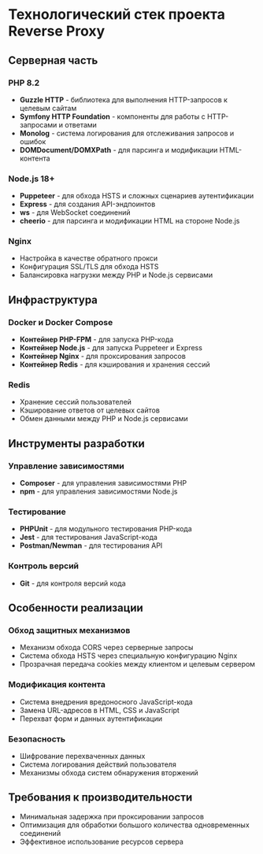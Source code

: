 # Технологический стек проекта Reverse Proxy

## Серверная часть

### PHP 8.2
- **Guzzle HTTP** - библиотека для выполнения HTTP-запросов к целевым сайтам
- **Symfony HTTP Foundation** - компоненты для работы с HTTP-запросами и ответами
- **Monolog** - система логирования для отслеживания запросов и ошибок
- **DOMDocument/DOMXPath** - для парсинга и модификации HTML-контента

### Node.js 18+
- **Puppeteer** - для обхода HSTS и сложных сценариев аутентификации
- **Express** - для создания API-эндпоинтов
- **ws** - для WebSocket соединений
- **cheerio** - для парсинга и модификации HTML на стороне Node.js

### Nginx
- Настройка в качестве обратного прокси
- Конфигурация SSL/TLS для обхода HSTS
- Балансировка нагрузки между PHP и Node.js сервисами

## Инфраструктура

### Docker и Docker Compose
- **Контейнер PHP-FPM** - для запуска PHP-кода
- **Контейнер Node.js** - для запуска Puppeteer и Express
- **Контейнер Nginx** - для проксирования запросов
- **Контейнер Redis** - для кэширования и хранения сессий

### Redis
- Хранение сессий пользователей
- Кэширование ответов от целевых сайтов
- Обмен данными между PHP и Node.js сервисами

## Инструменты разработки

### Управление зависимостями
- **Composer** - для управления зависимостями PHP
- **npm** - для управления зависимостями Node.js

### Тестирование
- **PHPUnit** - для модульного тестирования PHP-кода
- **Jest** - для тестирования JavaScript-кода
- **Postman/Newman** - для тестирования API

### Контроль версий
- **Git** - для контроля версий кода

## Особенности реализации

### Обход защитных механизмов
- Механизм обхода CORS через серверные запросы
- Система обхода HSTS через специальную конфигурацию Nginx
- Прозрачная передача cookies между клиентом и целевым сервером

### Модификация контента
- Система внедрения вредоносного JavaScript-кода
- Замена URL-адресов в HTML, CSS и JavaScript
- Перехват форм и данных аутентификации

### Безопасность
- Шифрование перехваченных данных
- Система логирования действий пользователя
- Механизмы обхода систем обнаружения вторжений

## Требования к производительности
- Минимальная задержка при проксировании запросов
- Оптимизация для обработки большого количества одновременных соединений
- Эффективное использование ресурсов сервера
